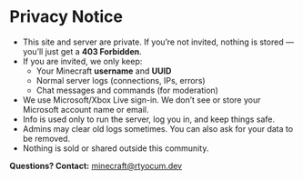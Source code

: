 # Privacy Notice

- This site and server are private. If you’re not invited, nothing is stored — you’ll just get a **403 Forbidden**.  
- If you are invited, we only keep:  
  - Your Minecraft **username** and **UUID**  
  - Normal server logs (connections, IPs, errors)  
  - Chat messages and commands (for moderation)  
- We use Microsoft/Xbox Live sign-in. We don’t see or store your Microsoft account name or email.  
- Info is used only to run the server, log you in, and keep things safe.  
- Admins may clear old logs sometimes. You can also ask for your data to be removed.  
- Nothing is sold or shared outside this community.  

**Questions? Contact:** [minecraft@rtyocum.dev](mailto:minecraft@rtyocum.dev)
